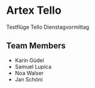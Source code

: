 # Artex Tello
Testflüge Tello Dienstagvormittag

## Team Members
- Karin Güdel 
- Samuel Lupica
- Noa Walser
- Jan Schöni